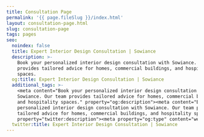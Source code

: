 ```yaml
---
title: Consultation Page
permalink: '{{ page.fileSlug }}/index.html'
layout: consultation-page.html
slug: consultation-page
tags: pages
seo:
  noindex: false
  title: Expert Interior Design Consultation | Sowiance
  description: >-
    Book your personalized interior design consultation with Sowiance. Our team
    provides tailored advice for homes, commercial buildings, and hospitality
    spaces.
  og:title: Expert Interior Design Consultation | Sowiance
  additional_tags: >-
    <meta content="Book your personalized interior design consultation with
    Sowiance. Our team provides tailored advice for homes, commercial buildings,
    and hospitality spaces." property="og:description"><meta content="Book your
    personalized interior design consultation with Sowiance. Our team provides
    tailored advice for homes, commercial buildings, and hospitality spaces."
    property="twitter:description"><meta property="og:type" content="website">
  twitter:title: Expert Interior Design Consultation | Sowiance
---
```



